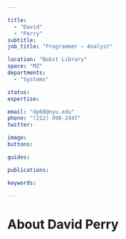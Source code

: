 ```yaml
---

title:
  - "David"
  - "Perry"
subtitle: 
job_title: "Programmer – Analyst"

location: "Bobst Library"
space: "MZ"
departments:
  - "Systems"

status: 
expertise:

email: "dp68@nyu.edu"
phone: "(212) 998-2447"
twitter: 

image: 
buttons:

guides:

publications:

keywords:

---
```


# About David Perry


